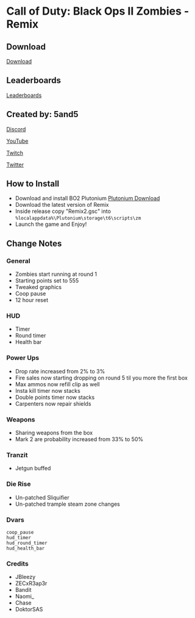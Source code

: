 # Call of Duty: Black Ops II Zombies - Remix

## Download

[Download](https://github.com/5and5/BO2-Remix/releases/tag/latest)

## Leaderboards
[Leaderboards](https://docs.google.com/spreadsheets/d/14oRX3aQFWWz5VaLz3B_nt_YOe-9zHf3HTQNuCU9Xqcs/)

## Created by: 5and5

[Discord](https://discord.gg/Z44Vnjd)

[YouTube](https://www.youtube.com/user/Zomb0s4life)

[Twitch](https://twitch.tv/5and5)

[Twitter](https://twitter.com/5and55)

## How to Install
* Download and install BO2 Plutonium [Plutonium Download](https://plutonium.pw/)
* Download the latest version of Remix
* Inside release copy "Remix2.gsc" into ```%localappdata%\Plutonium\storage\t6\scripts\zm```
* Launch the game and Enjoy!

## Change Notes

### General
* Zombies start running at round 1
* Starting points set to 555
* Tweaked graphics
* Coop pause
* 12 hour reset

### HUD
* Timer
* Round timer
* Health bar

### Power Ups
* Drop rate increased from 2% to 3%
* Fire sales now starting dropping on round 5 til you more the first box
* Max ammos now refill clip as well
* Insta kill timer now stacks
* Double points timer now stacks
* Carpenters now repair shields

### Weapons
* Sharing weapons from the box
* Mark 2 are probability increased from 33% to 50%

### Tranzit
* Jetgun buffed

### Die Rise
* Un-patched Sliquifier
* Un-patched trample steam zone changes

### Dvars
```
coop_pause
hud_timer
hud_round_timer
hud_health_bar
```

### Credits

* JBleezy
* ZECxR3ap3r
* Bandit
* Naomi_
* Chase
* DoktorSAS
